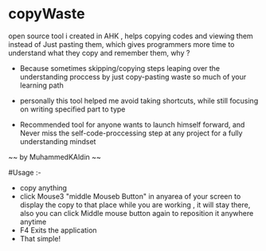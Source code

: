 # copyWaste
open source tool i created in AHK , helps copying codes and viewing them instead of Just pasting them,
which gives programmers more time to understand what they copy and remember them, why ?

- Because sometimes skipping/copying steps leaping over the understanding proccess
by just copy-pasting waste so much of your learning path

- personally this tool helped me avoid taking shortcuts,
while still focusing on writing specified part to type

- Recommended tool for anyone wants to launch himself forward,
and Never miss the self-code-proccessing step at any project for a fully understanding mindset

~~ by MuhammedKAldin ~~

#Usage :-
- copy anything
- click Mouse3 "middle Mouseb Button" in anyarea of your screen to display the copy to that place while you are working , it will stay there, also you can click Middle mouse button again to reposition it anywhere anytime
- F4 Exits the application
- That simple!
